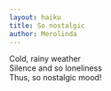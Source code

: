 ```yaml
---
layout: haiku
title: So nostalgic   
author: Merolinda 
---   
```


Cold, rainy weather<br>
Silence and so loneliness<br>
Thus, so nostalgic mood!<br> 
